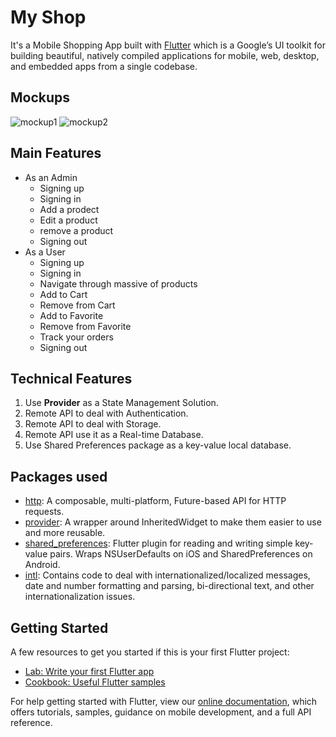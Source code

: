 # My Shop
It's a Mobile Shopping App built with [Flutter](https://flutter.dev) which is a Google’s UI toolkit for building beautiful, natively compiled applications for mobile, web, desktop, and embedded apps from a single codebase.

## Mockups
![mockup1](https://user-images.githubusercontent.com/52855540/155337656-13cc8b0d-c99d-4ab2-a4ec-98f54047a293.jpg)
![mockup2](https://user-images.githubusercontent.com/52855540/155337727-e234840b-a3f0-4789-9260-3c75022f95b5.jpg)

## Main Features
- As an Admin
  - Signing up
  - Signing in
  - Add a prodect
  - Edit a product
  - remove a product
  - Signing out
- As a User
  - Signing up
  - Signing in
  - Navigate through massive of products
  - Add to Cart
  - Remove from Cart 
  - Add to Favorite
  - Remove from Favorite
  - Track your orders 
  - Signing out

## Technical Features
1. Use **Provider** as a State Management Solution.
2. Remote API to deal with Authentication.
3. Remote API to deal with Storage.
4. Remote API use it as a Real-time Database.
5. Use Shared Preferences package as a key-value local database. 

## Packages used
- [http](https://pub.dev/packages/http): A composable, multi-platform, Future-based API for HTTP requests.
- [provider](https://pub.dev/packages/provider): A wrapper around InheritedWidget to make them easier to use and more reusable.
- [shared_preferences](https://pub.dev/packages/shared_preferences): Flutter plugin for reading and writing simple key-value pairs. Wraps NSUserDefaults on iOS and SharedPreferences on Android.
- [intl](https://pub.dev/packages/intl): Contains code to deal with internationalized/localized messages, date and number formatting and parsing, bi-directional text, and other internationalization issues.


## Getting Started
A few resources to get you started if this is your first Flutter project:

- [Lab: Write your first Flutter app](https://flutter.dev/docs/get-started/codelab)
- [Cookbook: Useful Flutter samples](https://flutter.dev/docs/cookbook)

For help getting started with Flutter, view our
[online documentation](https://flutter.dev/docs), which offers tutorials,
samples, guidance on mobile development, and a full API reference.
